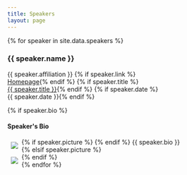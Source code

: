 ```yaml
---
title: Speakers
layout: page
---
```



{% for speaker in site.data.speakers %}
<div class="col-md-6" style="padding-right:2rem">
<h3><a id="{{speaker.name|slugify}}"></a>{{ speaker.name }}</h3>
<span class="glyphicon glyphicon-home" aria-hidden="true"></span> {{ speaker.affiliation }}
{% if speaker.link %}<br><span class="glyphicon glyphicon-bookmark" aria-hidden="true"></span> <a href="{{ speaker.link }}">Homepage</a>{% endif %}
{% if speaker.title %}<br><span class="glyphicon glyphicon-blackboard" aria-hidden="true"></span> <a href="/program/">{{ speaker.title }}</a>{% endif %}
{% if speaker.date %}<br><span class="glyphicon glyphicon-calendar" aria-hidden="true"></span> {{ speaker.date }}{% endif %}

{% if speaker.bio %}
<h4>Speaker's Bio</h4>

<div class="text-muted text-justify">
{% if speaker.picture %}
<img class="img-thumbnail" style="margin:8px;max-width:120px;height:auto" align="left" src="{{ 'assets/images/speakers/' | append: speaker.picture | relative_url }}">
{% endif %}
{{ speaker.bio }}
</div>
{% elsif speaker.picture %}
<br>
<img class="img-thumbnail" style="margin:8px;max-width:120px;height:auto" align="left" src="{{ 'assets/images/speakers/' | append: speaker.picture | relative_url }}">
{% endif %}
<div class="clearfix"></div>
</div>
{% endfor %}

<div style="height:4em;" class="row col-md-12"></div>